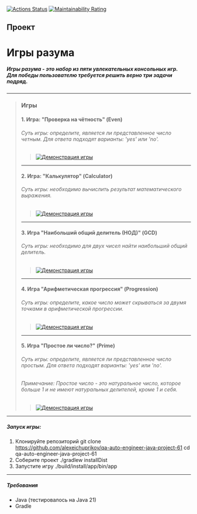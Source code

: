 [![Actions Status](https://github.com/alexeichuprikov/qa-auto-engineer-java-project-61/actions/workflows/hexlet-check.yml/badge.svg)](https://github.com/alexeichuprikov/qa-auto-engineer-java-project-61/actions)
[![Maintainability Rating](https://sonarcloud.io/api/project_badges/measure?project=alexeichuprikov_qa-auto-engineer-java-project-61&metric=sqale_rating)](https://sonarcloud.io/summary/new_code?id=alexeichuprikov_qa-auto-engineer-java-project-61)

## Проект 
# Игры разума
##### Игры разума - это набор из пяти увлекательных консольных игр. <br>Для победы пользователю требуется решить верно три задачи подряд.

***

> ### Игры
> #### 1. Игра: "Проверка на чётность" (Even)
> ###### Суть игры: определите, является ли представленное число четным. Для ответа подходят варианты: 'yes' или 'no'.
>> [![Демонстрация игры](https://asciinema.org/a/FPppNZRyj39zZUm0gBFfnXw3G.svg)](https://asciinema.org/a/FPppNZRyj39zZUm0gBFfnXw3G)
> ***
> #### 2. Игра: "Калькулятор" (Calculator)
> ###### Суть игры: необходимо вычислить результат математического выражения.
>> [![Демонстрация игры](https://asciinema.org/a/5NUp6quilr3DtKLHDEYSfAcZ2.svg)](https://asciinema.org/a/5NUp6quilr3DtKLHDEYSfAcZ2)
> ***
> #### 3. Игра "Наибольший общий делитель (НОД)" (GCD)
> ###### Суть игры: необходимо для двух чисел найти наибольший общий делитель.
>> [![Демонстрация игры](https://asciinema.org/a/5TK9BqwuQriLXfKwwefoqJjLP.svg)](https://asciinema.org/a/5TK9BqwuQriLXfKwwefoqJjLP)
> ***
> #### 4. Игра "Арифметическая прогрессия" (Progression)
> ###### Суть игры: определите, какое число может скрываться за двумя точками в арифметической прогрессии.
>> [![Демонстрация игры](https://asciinema.org/a/lB79E4WkEmp1207S7mYMDvjjQ.svg)](https://asciinema.org/a/lB79E4WkEmp1207S7mYMDvjjQ)
> ***
> #### 5. Игра "Простое ли число?" (Prime)
> ###### Суть игры: определите, является ли представленное число простым. Для ответа подходят варианты: 'yes' или 'no'.
> ###### Примечание: Простое число - это натуральное число, которое больше 1 и не имеют натуральных делителей, кроме 1 и себя.
>> [![Демонстрация игры](https://asciinema.org/a/MarrMPMwxoFQsybLk4IbKAvcA.svg)](https://asciinema.org/a/MarrMPMwxoFQsybLk4IbKAvcA)

***

##### Запуск игры:
1. Клонируйте репозиторий
   git clone https://github.com/alexeichuprikov/qa-auto-engineer-java-project-61
   cd qa-auto-engineer-java-project-61
1. Соберите проект
   ./gradlew installDist
1. Запустите игру
   ./build/install/app/bin/app  

*** 
##### Требования 
- Java (тестировалось на Java 21)
- Gradle
